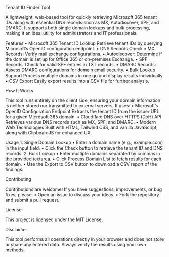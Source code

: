 Tenant ID Finder Tool

A lightweight, web-based tool for quickly retrieving Microsoft 365 tenant IDs along with essential DNS records such as MX, Autodiscover, SPF, and DMARC. It supports both single domain lookups and bulk processing, making it an ideal utility for administrators and IT professionals.

Features
	•	Microsoft 365 Tenant ID Lookup
Retrieve tenant IDs by querying Microsoft’s OpenID configuration endpoint.
	•	DNS Records Check
	•	MX Records: Verify mail exchange configurations.
	•	Autodiscover: Determine if the domain is set up for Office 365 or on-premises Exchange.
	•	SPF Records: Check for valid SPF entries in TXT records.
	•	DMARC Records: Assess DMARC configurations for domain email security.
	•	Bulk Lookup Support
Process multiple domains in one go and display results individually.
	•	CSV Export
Easily export results into a CSV file for further analysis.

How It Works

This tool runs entirely on the client side, ensuring your domain information is neither stored nor transmitted to external servers. It uses:
	•	Microsoft’s OpenID Configuration Endpoint
Extracts the tenant ID from the issuer URL for a given Microsoft 365 domain.
	•	Cloudflare DNS over HTTPS (DoH) API
Retrieves various DNS records such as MX, SPF, and DMARC.
	•	Modern Web Technologies
Built with HTML, Tailwind CSS, and vanilla JavaScript, along with ClipboardJS for enhanced UX.

Usage
	1.	Single Domain Lookup
	•	Enter a domain name (e.g., example.com) in the input field.
	•	Click the Check button to retrieve the tenant ID and DNS records.
	2.	Bulk Lookup
	•	Enter multiple domains separated by commas in the provided textarea.
	•	Click Process Domain List to fetch results for each domain.
	•	Use the Export to CSV button to download a CSV report of the findings.

Contributing

Contributions are welcome! If you have suggestions, improvements, or bug fixes, please:
	•	Open an issue to discuss your ideas.
	•	Fork the repository and submit a pull request.

License

This project is licensed under the MIT License.

Disclaimer

This tool performs all operations directly in your browser and does not store or share any entered data. Always verify the results using your own methods.
